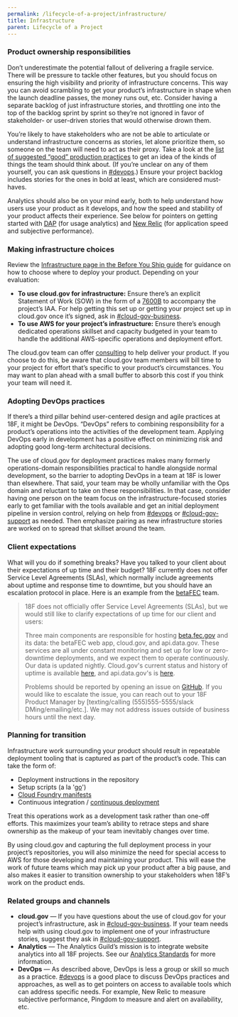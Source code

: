 ```yaml
---
permalink: /lifecycle-of-a-project/infrastructure/
title: Infrastructure
parent: Lifecycle of a Project
---
```

### Product ownership responsibilities

Don’t underestimate the potential fallout of delivering a fragile service. There will be pressure to tackle other features, but you should focus on ensuring the high visibility and priority of infrastructure concerns. This way you can avoid scrambling to get your product’s infrastructure in shape when the launch deadline passes, the money runs out, etc. Consider having a separate backlog of just infrastructure stories, and throttling one into the top of the backlog sprint by sprint so they’re not ignored in favor of stakeholder- or user-driven stories that would otherwise drown them.

You’re likely to have stakeholders who are not be able to articulate or understand infrastructure concerns as stories, let alone prioritize them, so someone on the team will need to act as their proxy. Take a look at the [list of suggested “good” production practices](https://pages.18f.gov/before-you-ship/infrastructure/good-production-practices/) to get an idea of the kinds of things the team should think about. (If you’re unclear on any of them yourself, you can ask questions in [#devops](https://gsa-tts.slack.com/messages/devops/).) Ensure your project backlog includes stories for the ones in bold at least, which are considered must-haves.

Analytics should also be on your mind early, both to help understand how users use your product as it develops, and how the speed and stability of your product affects their experience. See below for pointers on getting started with [DAP](http://www.digitalgov.gov/services/dap/) (for usage analytics) and [New Relic](http://newrelic.com/) (for application speed and subjective performance).

### Making infrastructure choices

Review the [Infrastructure page in the Before You Ship guide](https://pages.18f.gov/before-you-ship/infrastructure/) for guidance on how to choose where to deploy your product. Depending on your evaluation:

-   **To use cloud.gov for infrastructure:** Ensure there’s an explicit Statement of Work (SOW) in the form of a [7600B](https://pages.18f.gov/iaa-forms/attachment-b.html) to accompany the project’s IAA. For help getting this set up or getting your project set up in cloud.gov once it’s signed, ask in [#cloud-gov-business](https://gsa-tts.slack.com/messages/cloud-gov-business/).
-   **To use AWS for your project’s infrastructure:** Ensure there’s enough dedicated operations skillset and capacity budgeted in your team to handle the additional AWS-specific operations and deployment effort.

The cloud.gov team can offer [consulting](https://docs.cloud.gov/intro/terminology/pricing-terminology/#consulting:1e925b399ff4600538be4d8c59c010ca) to help deliver your product. If you choose to do this, be aware that cloud.gov team members will bill time to your project for effort that’s specific to your product’s circumstances. You may want to plan ahead with a small buffer to absorb this cost if you think your team will need it.

### Adopting DevOps practices

If there’s a third pillar behind user-centered design and agile practices at 18F, it might be DevOps. “DevOps” refers to combining responsibility for a product’s operations into the activities of the development team. Applying DevOps early in development has a positive effect on minimizing risk and adopting good long-term architectural decisions.

The use of cloud.gov for deployment practices makes many formerly operations-domain responsibilities practical to handle alongside normal development, so the barrier to adopting DevOps in a team at 18F is lower than elsewhere. That said, your team may be wholly unfamiliar with the Ops domain and reluctant to take on these responsibilities. In that case, consider having one person on the team focus on the infrastructure-focused stories early to get familiar with the tools available and get an initial deployment pipeline in version control, relying on help from [#devops](https://gsa-tts.slack.com/messages/devops/) or [#cloud-gov-support](https://gsa-tts.slack.com/messages/cloud-gov-support) as needed. Then emphasize pairing as new infrastructure stories are worked on to spread that skillset around the team.

### Client expectations

What will you do if something breaks? Have you talked to your client about their expectations of up time and their budget? 18F currently does not offer Service Level Agreements (SLAs), which normally include agreements about uptime and response time to downtime, but you should have an escalation protocol in place. Here is an example from the [betaFEC](https://beta.fec.gov) team.

> 18F does not officially offer Service Level Agreements (SLAs), but we would still like to clarify expectations of up time for our client and users:
>
> Three main components are responsible for hosting [beta.fec.gov](https://beta.fec.gov) and its data: the betaFEC web app, cloud.gov, and api.data.gov. These services are all under constant monitoring and set up for low or zero-downtime deployments, and we expect them to operate continuously. Our data is updated nightly. Cloud.gov's current status and history of uptime is available [here](https://cloudgov.statuspage.io), and api.data.gov's is [here](https://synthetics.newrelic.com/report/UIoF9).
>
> Problems should be reported by opening an issue on [GitHub](https://github.com/18F/openfec). If you would like to escalate the issue, you can reach out to your 18F Product Manager by [texting/calling (555)555-5555/slack DMing/emailing/etc.]. We may not address issues outside of business hours until the next day.

### Planning for transition

Infrastructure work surrounding your product should result in repeatable deployment tooling that is captured as part of the product’s code. This can take the form of:

-   Deployment instructions in the repository
-   Setup scripts (a la '[go](https://github.com/18F/go_script)')
-   [Cloud Foundry manifests](https://docs.cloudfoundry.org/devguide/deploy-apps/manifest.html)
-   Continuous integration / [continuous deployment](https://docs.cloud.gov/apps/continuous-deployment/)

Treat this operations work as a development task rather than one-off efforts. This maximizes your team’s ability to retrace steps and share ownership as the makeup of your team inevitably changes over time.

By using cloud.gov and capturing the full deployment process in your project’s repositories, you will also minimize the need for special access to AWS for those developing and maintaining your product. This will ease the work of future teams which may pick up your product after a big pause, and also makes it easier to transition ownership to your stakeholders when 18F’s work on the product ends.

### Related groups and channels

-   **cloud.gov** — If you have questions about the use of cloud.gov for your project’s infrastructure, ask in [#cloud-gov-business](https://gsa-tts.slack.com/messages/cloud-gov-business/). If your team needs help with using cloud.gov to implement one of your infrastructure stories, suggest they ask in [#cloud-gov-support](https://gsa-tts.slack.com/messages/cloud-gov-support).
-   **Analytics** — The Analytics Guild’s mission is to integrate website analytics into all 18F projects. See our [Analytics Standards](https://github.com/18F/analytics-standards) for more information.
-   **DevOps** — As described above, DevOps is less a group or skill so much as a practice. [#devops](https://gsa-tts.slack.com/messages/devops/) is a good place to discuss DevOps practices and approaches, as well as to get pointers on access to available tools which can address specific needs. For example, New Relic to measure subjective performance, Pingdom to measure and alert on availability, etc.
